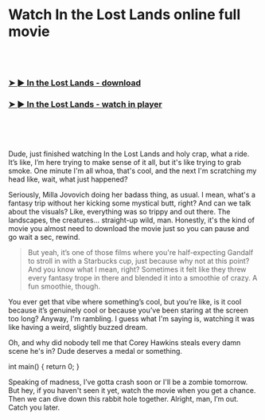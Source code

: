 <h1>Watch In the Lost Lands online full movie</h1>


<br><br>

<h3><a href="https://Gregorys-amantirear1986.github.io/lyvbtyqyhg/">➤ ► In the Lost Lands - download</a></h3> 
<h3><a href="https://Gregorys-amantirear1986.github.io/lyvbtyqyhg/">➤ ► In the Lost Lands - watch in player</a></h3>


<br><br><br>


Dude, just finished watching In the Lost Lands and holy crap, what a ride. It’s like, I’m here trying to make sense of it all, but it's like trying to grab smoke. One minute I'm all whoa, that's cool, and the next I'm scratching my head like, wait, what just happened?

Seriously, Milla Jovovich doing her badass thing, as usual. I mean, what's a fantasy trip without her kicking some mystical butt, right? And can we talk about the visuals? Like, everything was so trippy and out there. The landscapes, the creatures... straight-up wild, man. Honestly, it's the kind of movie you almost need to download the movie just so you can pause and go wait a sec, rewind.

> But yeah, it’s one of those films where you're half-expecting Gandalf to stroll in with a Starbucks cup, just because why not at this point? And you know what I mean, right? Sometimes it felt like they threw every fantasy trope in there and blended it into a smoothie of crazy. A fun smoothie, though.

You ever get that vibe where something’s cool, but you’re like, is it cool because it’s genuinely cool or because you’ve been staring at the screen too long? Anyway, I'm rambling. I guess what I'm saying is, watching it was like having a weird, slightly buzzed dream. 

Oh, and why did nobody tell me that Corey Hawkins steals every damn scene he's in? Dude deserves a medal or something. 

int main() { return 0; }

Speaking of madness, I’ve gotta crash soon or I'll be a zombie tomorrow. But hey, if you haven't seen it yet, watch the movie when you get a chance. Then we can dive down this rabbit hole together. Alright, man, I’m out. Catch you later.
